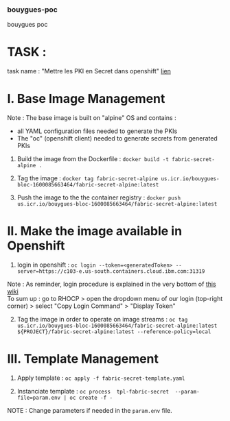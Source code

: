 ### bouygues-poc

bouygues poc



# TASK :  

task name : "Mettre les PKI en Secret dans openshift" 
[lien](https://eu-de.git.cloud.ibm.com/gbs-rh/devops/refimps/g4sam1/bouygues-bloc/bouygues-blockchain/bouygues-poc/-/issues/16)



# I. Base Image Management

Note : The base image is built on "alpine" OS and contains :  

+ all YAML configuration files needed to generate the PKIs  
+ The "oc" (openshift client) needed to generate secrets from generated PKIs  


1) Build the image from the Dockerfile : `docker build -t fabric-secret-alpine .`

2) Tag the image : `docker tag fabric-secret-alpine us.icr.io/bouygues-bloc-1600085663464/fabric-secret-alpine:latest`

3) Push the image to the the container registry : `docker push us.icr.io/bouygues-bloc-1600085663464/fabric-secret-alpine:latest`



# II. Make the image available in Openshift

1) login in openshift : `oc login --token=<generatedToken> --server=https://c103-e.us-south.containers.cloud.ibm.com:31319`

Note : As reminder, login procedure is explained in the very bottom of [this wiki](https://github.ibm.com/OpenshiftEverywhere-POCs-FR/global-knewledge/wiki/Tools)  
To sum up : go to RHOCP > open the dropdown menu of our login (top-right corner) > select "Copy Login Command" > "Display Token"  

2) Tag the image in order to operate on image streams : `oc tag us.icr.io/bouygues-bloc-1600085663464/fabric-secret-alpine:latest ${PROJECT}/fabric-secret-alpine:latest --reference-policy=local`



# III. Template Management

1) Apply template : `oc apply -f fabric-secret-template.yaml`

2) Instanciate template : `oc process  tpl-fabric-secret  --param-file=param.env | oc create -f -`

NOTE : Change parameters if needed in the `param.env` file.



